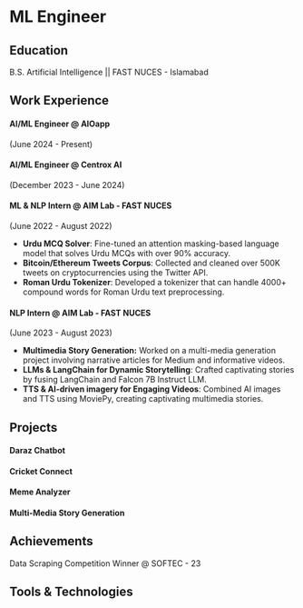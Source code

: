 # ML Engineer

## Education
B.S. Artificial Intelligence || FAST NUCES - Islamabad

## Work Experience

#### AI/ML Engineer @ AIOapp
(June 2024 - Present)

#### AI/ML Engineer @ Centrox AI
(December 2023 - June 2024)

#### ML & NLP Intern @ AIM Lab - FAST NUCES
(June 2022 - August 2022)
- **Urdu MCQ Solver**: Fine-tuned an attention masking-based language model that solves Urdu MCQs with over 90% accuracy.
- **Bitcoin/Ethereum Tweets Corpus**: Collected and cleaned over 500K tweets on cryptocurrencies using the Twitter API.
- **Roman Urdu Tokenizer**: Developed a tokenizer that can handle 4000+ compound words for Roman Urdu text preprocessing.

#### NLP Intern @ AIM Lab - FAST NUCES
(June 2023 - August 2023)
- **Multimedia Story Generation:** Worked on a multi-media generation project involving narrative articles for Medium and informative videos.
- **LLMs & LangChain for Dynamic Storytelling**: Crafted captivating stories by fusing LangChain and Falcon 7B Instruct LLM.
- **TTS & AI-driven imagery for Engaging Videos**: Combined AI images and TTS using MoviePy, creating captivating multimedia stories.

## Projects

#### Daraz Chatbot
#### Cricket Connect
#### Meme Analyzer
#### Multi-Media Story Generation

## Achievements
Data Scraping Competition Winner @ SOFTEC - 23


## Tools & Technologies
